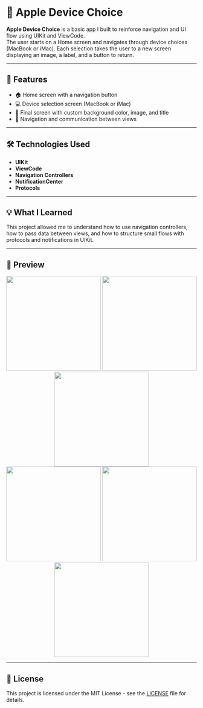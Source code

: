 # 📱 Apple Device Choice

**Apple Device Choice** is a basic app I built to reinforce navigation and UI flow using UIKit and ViewCode.  
The user starts on a Home screen and navigates through device choices (MacBook or iMac). Each selection takes the user to a new screen displaying an image, a label, and a button to return.

---

## 🚀 Features

- 🏠 Home screen with a navigation button  
- 💻 Device selection screen (MacBook or iMac)  
- 🎨 Final screen with custom background color, image, and title  
- 🔁 Navigation and communication between views  

---

## 🛠️ Technologies Used

- **UIKit**  
- **ViewCode**  
- **Navigation Controllers**  
- **NotificationCenter**  
- **Protocols**

---

## 💡 What I Learned

This project allowed me to understand how to use navigation controllers, how to pass data between views, and how to structure small flows with protocols and notifications in UIKit.

---

## 🎥 Preview
<div align="center">
  <img src="https://github.com/user-attachments/assets/b9b68a70-8027-4653-9f58-a2d7cb8c0781" width="250" />
  <img src="https://github.com/user-attachments/assets/41176cdd-e128-4b21-ada0-7c20baec7e67" width="250" />
  <img src="https://github.com/user-attachments/assets/1cbf9642-77cc-4c9a-b60d-7f646363ce95" width="250" />
  <br/>
  <img src="https://github.com/user-attachments/assets/53c5b144-0add-42a0-9fdb-c81ee65dd82b" width="250" />
  <img src="https://github.com/user-attachments/assets/5f99a6e7-0567-4cef-99a8-45a9e5142929" width="250" />
  <img src="https://github.com/user-attachments/assets/d0a7b500-3f95-4d3c-acad-9f4668b8bc53" width="250" />
</div>


---

## 📝 License

This project is licensed under the MIT License - see the [LICENSE](LICENSE) file for details.
